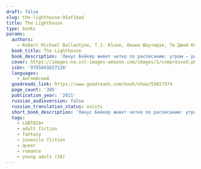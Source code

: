 ```yaml
---
draft: false
slug: the-lighthouse-95af1dad
title: The Lighthouse
type: books
params:
  authors:
    - Robert Michael Ballantyne, T.J. Klune, Лиана Шаутидзе, Ти Джей Клун
  book_title: The Lighthouse
  book_description: 'Линус Бейкер живет четко по расписанию: утром – работа инспектора в Департаменте по делам магической молодежи, вечером – уютные посиделки дома с кошкой и старыми пластинками. Линус не собирается ничего менять в своей жизни, пока в один прекрасный день не получает от Чрезвычайно Высокого Руководства серьезное задание…Инспектору предстоит отправиться в сиротский приют на таинственном острове Марсий, где проживают шесть необычных детей – сын Люцифера, неопознанное зеленое существо, девочка-гном, виверна, мальчик-оборотень и лесной спрайт. Но они не единственный секрет острова. Управляет приютом загадочный Артур Парнас, он искренне любит своих воспитанников и определенно не так прост, как кажется.Директор готов на все, чтобы уберечь детей от опасностей взрослого мира, даже если этом миру придется сгореть дотла.'
  cover: https://images-na.ssl-images-amazon.com/images/S/compressed.photo.goodreads.com/books/1639553262i/59827974.jpg
  isbn: '9785041627126'
  languages:
    - Английский
  goodreads_link: https://www.goodreads.com/book/show/59827974
  page_count: '385'
  publication_year: '2021'
  russian_audioversion: false
  russian_translation_status: exists
  short_book_description: 'Линус Бейкер живет четко по расписанию: утром – работа инспектора в Департаменте по делам магической молодежи, вечером – уютные посиделки дома с кошкой и старыми пластинками. Линус не собирается...'
  tags:
    - LGBTQIA+
    - adult fiction
    - fantasy
    - juvenile fiction
    - queer
    - romance
    - young adult (YA)
---
```


